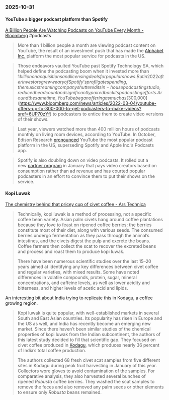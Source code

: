 ### 2025-10-31
#### YouTube a bigger podcast platform than Spotify
[A Billion People Are Watching Podcasts on YouTube Every Month - Bloomberg](https://www.bloomberg.com/news/articles/2025-02-26/a-billion-people-are-watching-podcasts-on-youtube-every-month?accessToken=eyJhbGciOiJIUzI1NiIsInR5cCI6IkpXVCJ9.eyJzb3VyY2UiOiJTdWJzY3JpYmVyR2lmdGVkQXJ0aWNsZSIsImlhdCI6MTc2MTkyOTQ0NiwiZXhwIjoxNzYyNTM0MjQ2LCJhcnRpY2xlSWQiOiJTU0FNVzdEV1JHRzAwMCIsImJjb25uZWN0SWQiOiI5QTg2QjY3RUZGOUE0OTA4OThBNjY4ODIwNTZGMDNFQiJ9.9QnCpG6W1eMiZ-EoV1DBFSAK4r7KzfpdILb3QfIPplY) #podcasts 

> More than 1 billion people a month are viewing podcast content on YouTube, the result of an investment push that has made the [Alphabet Inc.](https://www.bloomberg.com/quote/GOOGL:US) platform the most popular service for podcasts in the US.

> Those endeavors vaulted YouTube past Spotify Technology SA, which helped define the podcasting boom when it invested more than $1 billion on acquisitions and licensing deals for popular shows. But in 2022 after investors grew weary of Spotify’s profligate spending, the music streaming company shuttered its in-house podcasting studio, reduced headcount and significantly paired back its podcasting efforts. Around the same time, YouTube began offering as much as [$300,000](https://www.bloomberg.com/news/articles/2022-03-04/youtube-offers-up-to-300-000-to-get-podcasters-to-make-videos?sref=6UP70zYf) to podcasters to entice them to create video versions of their shows.

> Last year, viewers watched more than 400 million hours of podcasts monthly on living room devices, according to YouTube. In October, Edison Research [pronounced](https://www.edisonresearch.com/youtube-is-the-preferred-podcast-listening-service/) YouTube the most popular podcast platform in the US, superseding Spotify and Apple Inc.’s Podcasts app.

> Spotify is also doubling down on video podcasts. It rolled out a new [partner program](https://newsroom.spotify.com/2025-01-02/the-spotify-partner-program-is-here-offering-new-ways-for-creators-to-monetize-in-the-us-uk-canada-and-australia/) in January that pays video creators based on consumption rather than ad revenue and has courted popular podcasters in an effort to convince them to put their shows on the service.

#### Kopi Luwak
[The chemistry behind that pricey cup of civet coffee - Ars Technica](https://arstechnica.com/science/2025/10/fermentation-is-key-to-coffee-beans-gleaned-from-civet-feces/)

> Technically, kopi luwak is a method of processing, not a specific coffee bean variety. Asian palm civets hang around coffee plantations because they love to feast on ripened coffee berries; the berries constitute most of their diet, along with various seeds. The consumed berries undergo fermentation as they pass through the animal’s intestines, and the civets digest the pulp and excrete the beans. Coffee farmers then collect the scat to recover the excreted beans and process and roast them to produce kopi luwak.
> 
> There have been numerous scientific studies over the last 15–20 years aimed at identifying any key differences between civet coffee and regular varieties, with mixed results. Some have noted differences in volatile compounds, protein, sugar, mineral concentrations, and caffeine levels, as well as lower acidity and bitterness, and higher levels of acetic acid and lipids.

An interesting bit about India trying to replicate this in Kodagu, a coffee growing region.

> Kopi luwak is quite popular, with well-established markets in several South and East Asian countries. Its popularity has risen in Europe and the US as well, and India has recently become an emerging new market. Since there haven’t been similar studies of the chemical properties of kopi luwak from the Indian subcontinent, the authors of this latest study decided to fill that scientific gap. They focused on civet coffee produced in [Kodagu](https://en.wikipedia.org/wiki/Kodagu_district), which produces nearly 36 percent of India’s total coffee production.
> 
> The authors collected 68 fresh civet scat samples from five different sites in Kodagu during peak fruit harvesting in January of this year. Collectors wore gloves to avoid contamination of the samples. For comparative analysis, they also harvested several bunches of ripened _Robusta_ coffee berries. They washed the scat samples to remove the feces and also removed any palm seeds or other elements to ensure only _Robusta_ beans remained.

